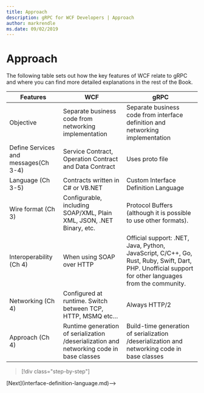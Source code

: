 ```yaml
---
title: Approach
description: gRPC for WCF Developers | Approach
author: markrendle
ms.date: 09/02/2019
---
```


# Approach

The following table sets out how the key features of WCF relate to gRPC and where you can find more detailed explanations in the rest of the Book.

| Features | WCF | gRPC |
| -------- | --- | ---- |
| Objective | Separate business code from networking implementation | Separate business code from interface definition and networking implementation |
| Define Services and messages(Ch 3-4)  | Service Contract, Operation Contract and Data Contract | Uses proto file |
| Language (Ch 3-5) | Contracts written in C# or VB.NET | Custom Interface Definition Language |
| Wire format (Ch 3) | Configurable, including SOAP/XML, Plain XML, JSON, .NET Binary, etc. | Protocol Buffers (although it is possible to use other formats).
| Interoperability (Ch 4) | When using SOAP over HTTP | Official support: .NET, Java, Python, JavaScript, C/C++, Go, Rust, Ruby, Swift, Dart, PHP. Unofficial support for other languages from the community. |
| Networking (Ch 4) | Configured at runtime. Switch between TCP, HTTP, MSMQ etc… | Always HTTP/2 |
| Approach (Ch 4) | Runtime generation of serialization /deserialization and networking code in base classes | Build-time generation of serialization /deserialization and networking code in base classes |

>[!div class="step-by-step"]
<!-->[Next](interface-definition-language.md)-->
